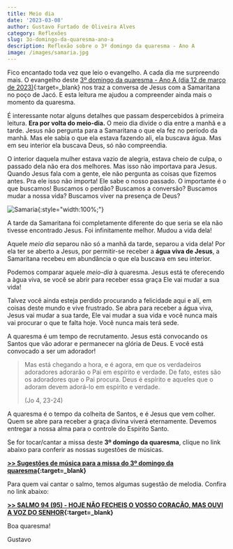 ```yaml
---
title: Meio dia
date: '2023-03-08'
author: Gustavo Furtado de Oliveira Alves
category: Reflexões
slug: 3o-domingo-da-quaresma-ano-a
description: Reflexão sobre o 3º domingo da quaresma - Ano A
image: /images/samaria.jpg
---
```


Fico encantado toda vez que leio o evangelho. A cada dia me surpreendo mais.
O evangelho deste [3º domingo da quaresma - Ano A (dia 12 de março de 2023)](https://musicasparamissa.com.br/sugestoes-para/3o-domingo-da-quaresma-ano-a/){:target=\_blank} nos traz a conversa de Jesus com a Samaritana no poço de Jacó.
E esta leitura me ajudou a compreender ainda mais o momento da quaresma.

É interessante notar alguns detalhes que passam despercebidos à primeira leitura.
**Era por volta do meio-dia.** O meio dia divide o dia entre a manhã e a tarde.
Jesus não pergunta para a Samaritana o que ela fez no período da manhã.
Mas ele sabia o que ela estava fazendo ali, ela buscava água.
Mas em seu interior ela buscava Deus, só não compreendia.

O interior daquela mulher estava vazio de alegria, estava cheio de culpa, 
o passado dela não era dos melhores. Mas isso não importava para Jesus.
Quando Jesus fala com a gente, ele não pergunta as coisas que fizemos antes.
Pra ele isso não importa! Ele sabe o nosso passado. O importante é o que buscamos!
Buscamos o perdão? Buscamos a conversão? Buscamos mudar a nossa vida? Buscamos viver na presença de Deus?

![Samaria](/images/samaria.jpg){:style="width:100%;"}

A tarde da Samaritana foi completamente diferente do que seria se ela não tivesse encontrado Jesus.
Foi infinitamente melhor. Mudou a vida dela!

Aquele *meio dia* separou não só a manhã da tarde, separou a vida dela!
Por ela ter se aberto a Jesus, por permitir-se receber a **água viva de Jesus**,
a Samaritana recebeu em abundância o que ela buscava em seu interior.

Podemos comparar aquele *meio-dia* à quaresma.
Jesus está te oferecendo a àgua viva, se você se abrir para receber essa graça
Ele vai mudar a sua vida!

Talvez você ainda esteja perdido procurando a felicidade aqui e alí, em coisas deste mundo e vive frustrado.
Se abra para receber a água viva, Jesus vai mudar a sua tarde, 
Ele vai mudar a sua vida e você nunca mais vai procurar o que te falta hoje. Você nunca mais terá sede.

A quaresma é um tempo de recrutamento.
Jesus está convocando os Santos que vão adorar e permanecer na glória de Deus.
E você está convocado a ser um adorador!

> Mas está chegando a hora, e é agora,
> em que os verdadeiros adoradores
> adorarão o Pai em espírito e verdade.
> De fato, estes são os adoradores que o Pai procura.
> Deus é espírito e aqueles que o adoram
> devem adorá-lo em espírito e verdade.
> 
> (Jo 4, 23-24)

A quaresma é o tempo da colheita de Santos, e é Jesus que vem colher.
Quem se abre para receber a graça divina viverá eternamente.
Devemos entregar a nossa alma para o controle do Espírito Santo.

Se for tocar/cantar a missa deste **3º domingo da quaresma**, clique no link abaixo para conferir as nossas sugestões de músicas.

**[>> Sugestões de música para a missa do 3º domingo da quaresma](https://musicasparamissa.com.br/sugestoes-para/3o-domingo-da-quaresma-ano-a/){:target=\_blank}**

Para quem vai cantar o salmo, temos algumas sugestão de melodia. Confira no link abaixo:

**[>> SALMO 94 (95) - HOJE NÃO FECHEIS O VOSSO CORAÇÃO, MAS OUVI A VOZ DO SENHOR](https://musicasparamissa.com.br/musicas-de/salmo-3o-domingo-da-quaresma-ano-a/){:target=\_blank}**

Boa quaresma!

Gustavo


